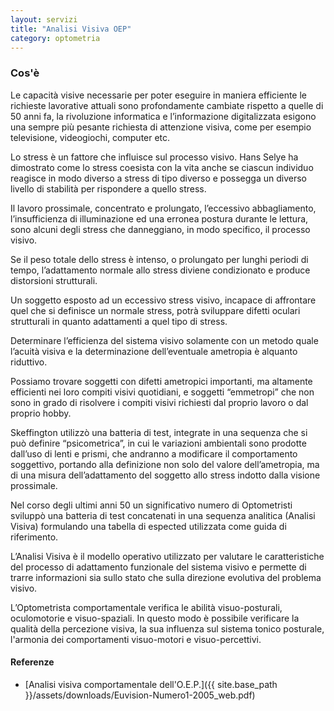```yaml
---
layout: servizi
title: "Analisi Visiva OEP"
category: optometria
---
```


### Cos'è

Le capacità visive necessarie per poter eseguire in maniera efficiente le richieste lavorative attuali sono profondamente cambiate rispetto a quelle di 50 anni fa, la rivoluzione informatica e l’informazione digitalizzata esigono una sempre più pesante richiesta di attenzione visiva, come per esempio televisione, videogiochi, computer etc.

Lo stress è un fattore che influisce sul processo visivo. Hans Selye ha dimostrato come lo stress coesista con la vita anche se ciascun individuo reagisce in modo diverso a stress di tipo diverso e possegga un diverso livello di stabilità per rispondere a quello stress.

Il lavoro prossimale, concentrato e prolungato, l’eccessivo abbagliamento, l’insufficienza di illuminazione ed una erronea postura durante le lettura, sono alcuni degli stress che danneggiano, in modo specifico, il processo visivo.

Se il peso totale dello stress è intenso, o prolungato per lunghi periodi di tempo, l’adattamento normale allo stress diviene condizionato e produce distorsioni strutturali.

Un soggetto esposto ad un eccessivo stress visivo, incapace di affrontare quel che si definisce un normale stress, potrà sviluppare difetti oculari strutturali in quanto adattamenti a quel tipo di stress.

Determinare l’efficienza del sistema visivo solamente con un metodo quale l’acuità visiva e la determinazione dell’eventuale ametropia è alquanto riduttivo.

Possiamo trovare soggetti con difetti ametropici importanti, ma altamente efficienti nei loro compiti visivi quotidiani, e soggetti “emmetropi” che non sono in grado di risolvere i compiti visivi richiesti dal proprio lavoro o dal proprio hobby.

Skeffington utilizzò una batteria di test, integrate in una sequenza che si può definire “psicometrica”, in cui le variazioni ambientali sono prodotte dall’uso di lenti e prismi, che andranno a modificare il comportamento soggettivo, portando alla  definizione non solo del valore dell’ametropia, ma di una misura dell’adattamento del soggetto allo stress indotto dalla visione prossimale.

Nel corso degli ultimi anni 50 un significativo numero di Optometristi sviluppò una batteria di test concatenati in una sequenza analitica (Analisi Visiva) formulando una tabella di espected utilizzata come guida di riferimento.

L’Analisi Visiva è il modello operativo utilizzato per  valutare le caratteristiche del processo di adattamento funzionale del sistema visivo e permette di trarre informazioni sia sullo stato che sulla direzione evolutiva del problema visivo.

L’Optometrista comportamentale verifica le abilità visuo-posturali, oculomotorie e visuo-spaziali. In questo modo è possibile verificare la qualità della percezione visiva, la sua influenza sul sistema tonico posturale, l'armonia dei comportamenti visuo-motori e visuo-percettivi.

#### Referenze
- [Analisi visiva comportamentale dell'O.E.P.]({{ site.base_path }}/assets/downloads/Euvision-Numero1-2005_web.pdf)